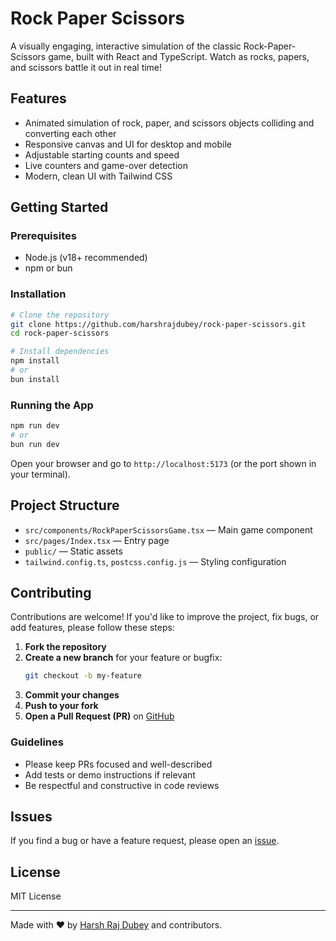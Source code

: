 # Rock Paper Scissors

A visually engaging, interactive simulation of the classic Rock-Paper-Scissors game, built with React and TypeScript. Watch as rocks, papers, and scissors battle it out in real time!

## Features

- Animated simulation of rock, paper, and scissors objects colliding and converting each other
- Responsive canvas and UI for desktop and mobile
- Adjustable starting counts and speed
- Live counters and game-over detection
- Modern, clean UI with Tailwind CSS

## Getting Started

### Prerequisites

- Node.js (v18+ recommended)
- npm or bun

### Installation

```bash
# Clone the repository
git clone https://github.com/harshrajdubey/rock-paper-scissors.git
cd rock-paper-scissors

# Install dependencies
npm install
# or
bun install
```

### Running the App

```bash
npm run dev
# or
bun run dev
```

Open your browser and go to `http://localhost:5173` (or the port shown in your terminal).

## Project Structure

- `src/components/RockPaperScissorsGame.tsx` — Main game component
- `src/pages/Index.tsx` — Entry page
- `public/` — Static assets
- `tailwind.config.ts`, `postcss.config.js` — Styling configuration

## Contributing

Contributions are welcome! If you'd like to improve the project, fix bugs, or add features, please follow these steps:

1. **Fork the repository**
2. **Create a new branch** for your feature or bugfix:
   ```bash
   git checkout -b my-feature
   ```
3. **Commit your changes**
4. **Push to your fork**
5. **Open a Pull Request (PR)** on [GitHub](https://github.com/harshrajdubey/rock-paper-scissors/pulls)

### Guidelines

- Please keep PRs focused and well-described
- Add tests or demo instructions if relevant
- Be respectful and constructive in code reviews

## Issues

If you find a bug or have a feature request, please open an [issue](https://github.com/harshrajdubey/rock-paper-scissors/issues).

## License

MIT License

---

Made with ❤️ by [Harsh Raj Dubey](https://github.com/harshrajdubey) and contributors.
